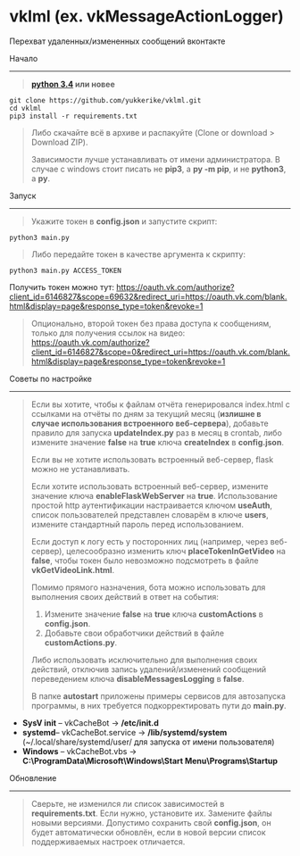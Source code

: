 # vklml (ex. vkMessageActionLogger)

Перехват удаленных/измененных сообщений вконтакте

Начало

------------
> **[python 3.4](https://python.org/) или новее**

    git clone https://github.com/yukkerike/vklml.git
    cd vklml
    pip3 install -r requirements.txt

> Либо скачайте всё в архиве и распакуйте (Clone or download > Download ZIP).
>
> Зависимости лучше устанавливать от имени администратора. В случае с windows стоит писать не __pip3__, а __py -m pip__, и не __python3__, а __py__.

Запуск

------------
> Укажите токен в __config.json__ и запустите скрипт:

    python3 main.py

> Либо передайте токен в качестве аргумента к скрипту:

    python3 main.py ACCESS_TOKEN

Получить токен можно тут: <https://oauth.vk.com/authorize?client_id=6146827&scope=69632&redirect_uri=https://oauth.vk.com/blank.html&display=page&response_type=token&revoke=1>
> Опционально, второй токен без права доступа к сообщениям, только для получения ссылок на видео: <https://oauth.vk.com/authorize?client_id=6146827&scope=0&redirect_uri=https://oauth.vk.com/blank.html&display=page&response_type=token&revoke=1>

Советы по настройке

------------
> Если вы хотите, чтобы к файлам отчёта генерировался index.html с ссылками на отчёты по дням за текущий месяц (__излишне в случае использования встроенного веб-сервера__), добавьте правило для запуска __updateIndex.py__ раз в месяц в crontab, либо измените значение __false__ на __true__ ключа __createIndex__ в __config.json__.
>
> Если вы не хотите использовать встроенный веб-сервер, flask можно не устанавливать.
>
> Если хотите использовать встроенный веб-сервер, измените значение ключа __enableFlaskWebServer__ на __true__. Использование простой http аутентификации настраивается ключом __useAuth__, список пользователей представлен словарём в ключе __users__, измените стандартный пароль перед использованием.
>
> Если доступ к логу есть у посторонних лиц (например, через веб-сервер), целесообразно изменить ключ __placeTokenInGetVideo__ на __false__, чтобы токен было невозможно подсмотреть в файле __vkGetVideoLink.html__.
>
> Помимо прямого назначения, бота можно использовать для выполнения своих действий в ответ на события:
>
> 1. Измените значение __false__ на __true__ ключа __customActions__ в __config.json__.
> 1. Добавьте свои обработчики действий в файле __customActions.py__.
>
> Либо использовать исключительно для выполнения своих действий, отключив запись удалений/изменений сообщений переведением ключа __disableMessagesLogging__ в __false__.
>
> В папке __autostart__ приложены примеры сервисов для автозапуска программы, в них требуется подкорректировать пути до __main.py__.

* __SysV init__ – vkCacheBot -> __/etc/init.d__
* __systemd__– vkCacheBot.service -> __/lib/systemd/system__ (~/.local/share/systemd/user/ для запуска от имени пользователя)
* __Windows__ – vkCacheBot.vbs -> __C:\ProgramData\Microsoft\Windows\Start Menu\Programs\Startup__

Обновление

------------
> Сверьте, не изменился ли список зависимостей в __requirements.txt__. Если нужно, установите их. Замените файлы новыми версиями. Допустимо сохранить свой __config.json__, он будет автоматически обновлён, если в новой версии список поддерживаемых настроек отличается.
